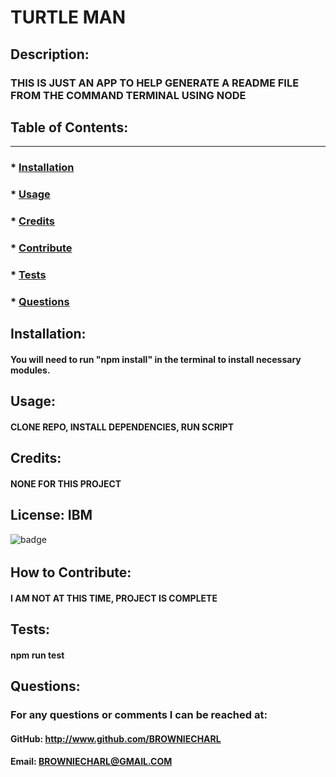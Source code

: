 # TURTLE MAN

## Description:
### THIS IS JUST AN APP TO HELP GENERATE A README FILE FROM THE COMMAND TERMINAL USING NODE


## Table of Contents:
---------------------
### * [Installation](#installation)
### * [Usage](#usage)
### * [Credits](#credits)
### * [Contribute](#contribute)
### * [Tests](#tests)
### * [Questions](#questions)

## Installation:
#### You will need to run "npm install" in the terminal to install necessary modules.

## Usage: 
#### CLONE REPO, INSTALL DEPENDENCIES, RUN SCRIPT

## Credits:
#### NONE FOR THIS PROJECT

## License: IBM
![badge](https://img.shields.io/badge/license-IBM-blue)
###### 

## How to Contribute:
#### I AM NOT AT THIS TIME, PROJECT IS COMPLETE

## Tests:
#### npm run test

## Questions:
### For any questions or comments I can be reached at:
#### GitHub: http://www.github.com/BROWNIECHARL 
#### Email: BROWNIECHARL@GMAIL.COM
